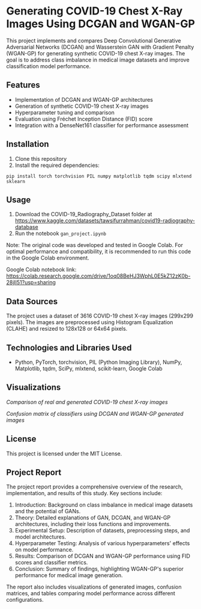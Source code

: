 # Generating COVID-19 Chest X-Ray Images Using DCGAN and WGAN-GP

This project implements and compares Deep Convolutional Generative Adversarial Networks (DCGAN) and Wasserstein GAN with Gradient Penalty (WGAN-GP) for generating synthetic COVID-19 chest X-ray images. The goal is to address class imbalance in medical image datasets and improve classification model performance.

## Features

- Implementation of DCGAN and WGAN-GP architectures
- Generation of synthetic COVID-19 chest X-ray images
- Hyperparameter tuning and comparison
- Evaluation using Fréchet Inception Distance (FID) score
- Integration with a DenseNet161 classifier for performance assessment

## Installation

1. Clone this repository
2. Install the required dependencies:
```
pip install torch torchvision PIL numpy matplotlib tqdm scipy mlxtend sklearn
```

## Usage

1. Download the COVID-19_Radiography_Dataset folder at https://www.kaggle.com/datasets/tawsifurrahman/covid19-radiography-database
2. Run the notebook `gan_project.ipynb`

Note: The original code was developed and tested in Google Colab. For optimal performance and compatibility, it is recommended to run this code in the Google Colab environment.

Google Colab notebook link: https://colab.research.google.com/drive/1oq08BeHJ3WphL0E5kZ12zK0b-28jIl51?usp=sharing

## Data Sources

The project uses a dataset of 3616 COVID-19 chest X-ray images (299x299 pixels). The images are preprocessed using Histogram Equalization (CLAHE) and resized to 128x128 or 64x64 pixels.

## Technologies and Libraries Used

- Python, PyTorch, torchvision, PIL (Python Imaging Library), NumPy, Matplotlib, tqdm, SciPy, mlxtend, scikit-learn, Google Colab

## Visualizations


*Comparison of real and generated COVID-19 chest X-ray images*


*Confusion matrix of classifiers using DCGAN and WGAN-GP generated images*

## License

This project is licensed under the MIT License.

## Project Report

The project report provides a comprehensive overview of the research, implementation, and results of this study. Key sections include:

1. Introduction: Background on class imbalance in medical image datasets and the potential of GANs.
2. Theory: Detailed explanations of GAN, DCGAN, and WGAN-GP architectures, including their loss functions and improvements.
3. Experimental Setup: Description of datasets, preprocessing steps, and model architectures.
4. Hyperparameter Testing: Analysis of various hyperparameters' effects on model performance.
5. Results: Comparison of DCGAN and WGAN-GP performance using FID scores and classifier metrics.
6. Conclusion: Summary of findings, highlighting WGAN-GP's superior performance for medical image generation.

The report also includes visualizations of generated images, confusion matrices, and tables comparing model performance across different configurations.